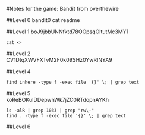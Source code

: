 #Notes for the game: Bandit from overthewire

##Level 0
bandit0
cat readme


##Level 1
boJ9jbbUNNfktd78OOpsqOltutMc3MY1
```shell
cat <-
```

##Level 2  
CV1DtqXWVFXTvM2F0k09SHz0YwRINYA9

##Level 4  
```shell
find inhere -type f -exec file '{}' \; | grep text
```

##Level 5  
koReBOKuIDDepwhWk7jZC0RTdopnAYKh
```shell
ls -alR | grep 1033 | grep "rw\-"
find . -type f -exec file '{}' \; | grep text
```

##Level 6  

